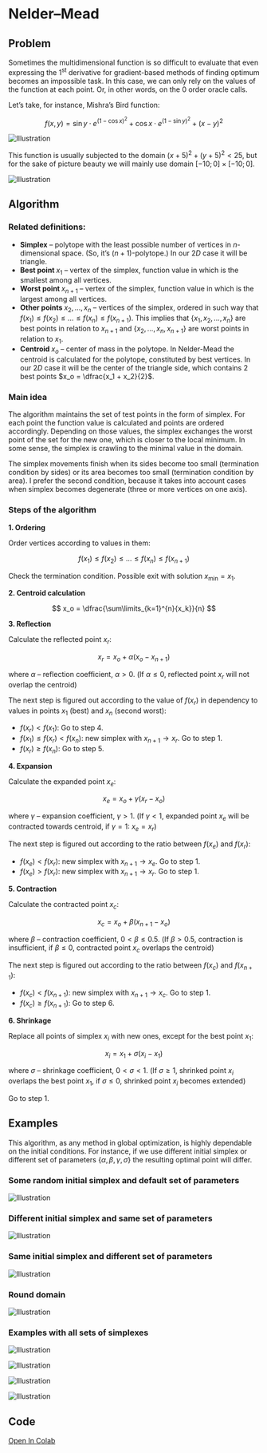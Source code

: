 # Nelder–Mead


## Problem

Sometimes the multidimensional function is so difficult to evaluate that
even expressing the $1^{\text{st}}$ derivative for gradient-based
methods of finding optimum becomes an impossible task. In this case, we
can only rely on the values of the function at each point. Or, in other
words, on the $0$ order oracle calls.

Let’s take, for instance, Mishra’s Bird function:

$$
f(x,y) = \sin{y} \cdot e^{\left( 1 - \cos{x} \right)^2} + \cos{x} \cdot e^{\left( 1 - \sin{y} \right)^2} + (x - y)^2
$$

![Illustration](nm_mishra3d.svg)

This function is usually subjected to the domain
$(x+5)^2 + (y+5)^2 < 25$, but for the sake of picture beauty we will
mainly use domain $[-10; 0] \times [-10; 0]$.

![Illustration](nm_domains.svg)

## Algorithm

### Related definitions:

- $\textbf{Simplex}$ – polytope with the least possible number of
  vertices in $n$-dimensional space. (So, it’s $(n+1)$-polytope.) In our
  $2D$ case it will be triangle.
- $\textbf{Best point }x_1$ – vertex of the simplex, function value in
  which is the smallest among all vertices.
- $\textbf{Worst point }x_{n+1}$ – vertex of the simplex, function value
  in which is the largest among all vertices.
- $\textbf{Other points }x_2, \ldots, x_n$ – vertices of the simplex,
  ordered in such way that
  $f(x_1) \leqslant f(x_2) \leqslant \ldots \leqslant f(x_n) \leqslant f(x_{n+1})$.
  This implies that $\{ x_1, x_2, \ldots, x_n \}$ are best points in
  relation to $x_{n+1}$ and $\{ x_2, \ldots, x_n, x_{n+1} \}$ are worst
  points in relation to $x_1$.
- $\textbf{Centroid }x_o$ – center of mass in the polytope. In
  Nelder-Mead the centroid is calculated for the polytope, constituted
  by best vertices. In our $2D$ case it will be the center of the
  triangle side, which contains $2$ best points
  $x_o = \dfrac{x_1 + x_2}{2}$.

### Main idea

The algorithm maintains the set of test points in the form of simplex.
For each point the function value is calculated and points are ordered
accordingly. Depending on those values, the simplex exchanges the worst
point of the set for the new one, which is closer to the local minimum.
In some sense, the simplex is crawling to the minimal value in the
domain.

The simplex movements finish when its sides become too small
(termination condition by sides) or its area becomes too small
(termination condition by area). I prefer the second condition, because
it takes into account cases when simplex becomes degenerate (three or
more vertices on one axis).

### Steps of the algorithm

**1. Ordering**

Order vertices according to values in them:

$$
f(x_1) \leqslant f(x_2) \leqslant \ldots \leqslant f(x_n) \leqslant f(x_{n+1})
$$

Check the termination condition. Possible exit with solution
$x_{\min} = x_1$.

**2. Centroid calculation**

$$
x_o = \dfrac{\sum\limits_{k=1}^{n}{x_k}}{n}
$$

**3. Reflection**

Calculate the reflected point $x_r$:

$$
x_r = x_o + \alpha \left( x_o - x_{n+1} \right)
$$

where $\alpha$ – reflection coefficient, $\alpha > 0$. (If
$\alpha \leqslant 0$, reflected point $x_r$ will not overlap the
centroid)

The next step is figured out according to the value of $f(x_r)$ in
dependency to values in points $x_1$ (best) and $x_n$ (second worst):

- $f(x_r) < f(x_1)$: Go to step $4$.
- $f(x_1) \leqslant f(x_r) < f(x_n)$: new simplex with
  $x_{n+1} \rightarrow x_r$. Go to step $1$.
- $f(x_r) \geqslant f(x_n)$: Go to step $5$.

**4. Expansion**

Calculate the expanded point $x_e$:

$$
x_e = x_o + \gamma \left( x_r - x_o \right)
$$

where $\gamma$ – expansion coefficient, $\gamma > 1$. (If $\gamma < 1$,
expanded point $x_e$ will be contracted towards centroid, if
$\gamma = 1$: $x_e = x_r$)

The next step is figured out according to the ratio between $f(x_e)$ and
$f(x_r)$:

- $f(x_e) < f(x_r)$: new simplex with $x_{n+1} \rightarrow x_e$. Go to
  step $1$.
- $f(x_e) > f(x_r)$: new simplex with $x_{n+1} \rightarrow x_r$. Go to
  step $1$.

**5. Contraction**

Calculate the contracted point $x_c$:

$$
x_c = x_o + \beta \left( x_{n+1} - x_o \right)
$$

where $\beta$ – contraction coefficient, $0 < \beta \leqslant 0.5$. (If
$\beta > 0.5$, contraction is insufficient, if $\beta \leqslant 0$,
contracted point $x_c$ overlaps the centroid)

The next step is figured out according to the ratio between $f(x_c)$ and
$f(x_{n+1})$:

- $f(x_c) < f(x_{n+1})$: new simplex with $x_{n+1} \rightarrow x_c$. Go
  to step $1$.
- $f(x_c) \geqslant f(x_{n+1})$: Go to step $6$.

**6. Shrinkage**

Replace all points of simplex $x_i$ with new ones, except for the best
point $x_1$:

$$
x_i = x_1 + \sigma \left( x_i - x_1 \right)
$$

where $\sigma$ – shrinkage coefficient, $0 < \sigma < 1$. (If
$\sigma \geqslant 1$, shrinked point $x_i$ overlaps the best point
$x_1$, if $\sigma \leqslant 0$, shrinked point $x_i$ becomes extended)

Go to step $1$.

## Examples

This algorithm, as any method in global optimization, is highly
dependable on the initial conditions. For instance, if we use different
initial simplex or different set of parameters
$\{ \alpha, \beta, \gamma, \sigma \}$ the resulting optimal point will
differ.

### Some random initial simplex and default set of parameters

![Illustration](nm_SquareDomain1.gif)

### Different initial simplex and same set of parameters

![Illustration](nm_SquareDomain2.gif)

### Same initial simplex and different set of parameters

![Illustration](nm_SquareDomain3.gif)

### Round domain

![Illustration](nm_RoundDomain.gif)

### Examples with all sets of simplexes

![Illustration](nm_SquareDomain1.svg)

![Illustration](nm_SquareDomain2.svg)

![Illustration](nm_SquareDomain3.svg)

![Illustration](nm_RoundDomain.svg)

## Code

[Open In
Colab](https://colab.research.google.com/github/MerkulovDaniil/optim/blob/master/assets/Notebooks/Nelder%20Mead.ipynb)
